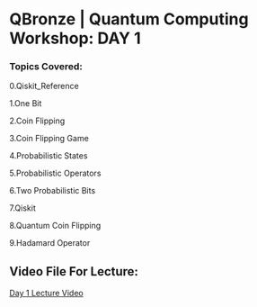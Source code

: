 # QBronze | Quantum Computing Workshop: DAY 1

### Topics Covered:

0.Qiskit_Reference

1.One Bit

2.Coin Flipping

3.Coin Flipping Game

4.Probabilistic States

5.Probabilistic Operators 

6.Two Probabilistic Bits

7.Qiskit

8.Quantum Coin Flipping 

9.Hadamard Operator

## Video File For Lecture:

<a href="https://drive.google.com/file/d/17eRlhQ14HXTgexhzaNpm4J5enYNGL6z2/view?usp=sharing">Day 1 Lecture Video</a>
